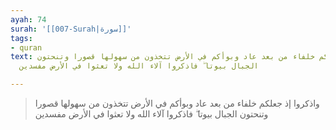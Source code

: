 ```yaml
---
ayah: 74
surah: '[[007-Surah|سورة]]'
tags:
- quran
text: واذكروا إذ جعلكم خلفاء من بعد عاد وبوأكم في الأرض تتخذون من سهولها قصورا وتنحتون
  الجبال بيوتا ۖ فاذكروا آلاء الله ولا تعثوا في الأرض مفسدين

---
```

> واذكروا إذ جعلكم خلفاء من بعد عاد وبوأكم في الأرض تتخذون من سهولها قصورا وتنحتون الجبال بيوتا ۖ فاذكروا آلاء الله ولا تعثوا في الأرض مفسدين

